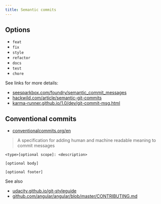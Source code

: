 ```yaml
---
title: Semantic commits
---
```


## Options

- `feat`
- `fix`
- `style`
- `refactor`
- `docs`
- `test`
- `chore`

See links for more details:

- [seesparkbox.com/foundry/semantic_commit_messages](https://seesparkbox.com/foundry/semantic_commit_messages)
- [hackwild.com/article/semantic-git-commits](https://hackwild.com/article/semantic-git-commits/)
- [karma-runner.github.io/1.0/dev/git-commit-msg.html](https://karma-runner.github.io/1.0/dev/git-commit-msg.html)

## Conventional commits

- [conventionalcommits.org/en](https://www.conventionalcommits.org/en/)

> A specification for adding human and machine readable meaning to commit messages

```
<type>[optional scope]: <description>

[optional body]

[optional footer]
```

See also

- [udacity.github.io/git-styleguide](https://udacity.github.io/git-styleguide/)
- [github.com/angular/angular/blob/master/CONTRIBUTING.md](https://github.com/angular/angular/blob/master/CONTRIBUTING.md#commit)
